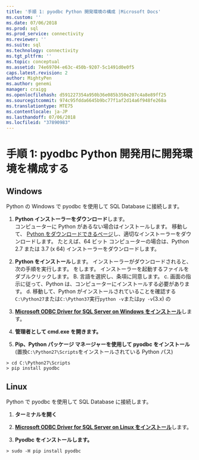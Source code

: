 ```yaml
---
title: '手順 1: pyodbc Python 開発環境の構成 |Microsoft Docs'
ms.custom: ''
ms.date: 07/06/2018
ms.prod: sql
ms.prod_service: connectivity
ms.reviewer: ''
ms.suite: sql
ms.technology: connectivity
ms.tgt_pltfrm: ''
ms.topic: conceptual
ms.assetid: 74e69704-e63c-450b-9207-5c1491d0e0f5
caps.latest.revision: 2
author: MightyPen
ms.author: genemi
manager: craigg
ms.openlocfilehash: d591227354a950b36e085b350e207c4a8e89ff25
ms.sourcegitcommit: 974c95fdda6645b9bc77f1af2d14a6f948fe268a
ms.translationtype: MTE75
ms.contentlocale: ja-JP
ms.lasthandoff: 07/06/2018
ms.locfileid: "37890983"
---
```

# <a name="step-1-configure-development-environment-for-pyodbc-python-development"></a>手順 1: pyodbc Python 開発用に開発環境を構成する

## <a name="windows"></a>Windows  
Python の Windows で pyodbc を使用して SQL Database に接続します。
  
1. **Python インストーラーをダウンロード**します。  
  コンピューターに Python があるない場合はインストールします。 移動して、 [Python をダウンロードできるページ](https://www.python.org/downloads/windows/)し、適切なインストーラーをダウンロードします。 たとえば、64 ビット コンピューターの場合は、Python 2.7 または 3.7 (x 64) インストーラーをダウンロードします。  
  
2. **Python をインストール**します。  インストーラーがダウンロードされると、次の手順を実行します。 をします。 インストーラーを起動するファイルをダブルクリックします。 B. 言語を選択し、条項に同意します。 c. 画面の指示に従って、Python は、コンピューターにインストールする必要があります。 d. 移動して、Python がインストールされていることを確認する`C:\Python27`または`C:\Python37`実行`python -v`または`py -v`(3.x) の 
      
3. [**Microsoft ODBC Driver for SQL Server on Windows をインストール**](../../odbc/windows/system-requirements-installation-and-driver-files.md#installing-microsoft-odbc-driver-for-sql-server)します。
  
4. **管理者として cmd.exe を開きます。**     

5. **Pip、Python パッケージ マネージャーを使用して pyodbc をインストール**(置換`C:\Python27\Scripts`をインストールされている Python パス)
```  
> cd C:\Python27\Scripts  
> pip install pyodbc  
```  

  
## <a name="linux"></a>Linux 
Python で pyodbc を使用して SQL Database に接続します。
  
1. **ターミナルを開く**  

2. [**Microsoft ODBC Driver for SQL Server on Linux をインストール**](../../odbc/linux-mac/installing-the-microsoft-odbc-driver-for-sql-server.md)します。

3.  **Pyodbc をインストールします。**  
```  
> sudo -H pip install pyodbc
```
